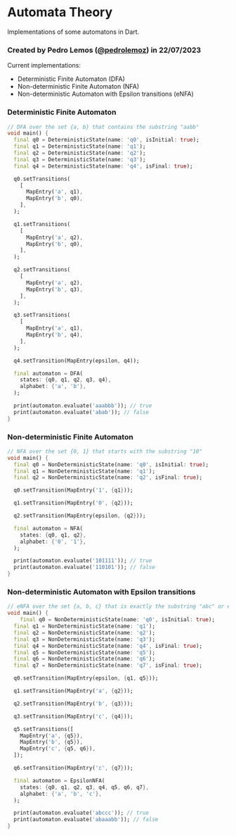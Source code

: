 # Automata Theory

Implementations of some automatons in Dart.

### Created by Pedro Lemos ([@pedrolemoz](https://github.com/pedrolemoz)) in 22/07/2023

Current implementations:

- Deterministic Finite Automaton (DFA)
- Non-deterministic Finite Automaton (NFA)
- Non-deterministic Automaton with Epsilon transitions (eNFA)


### Deterministic Finite Automaton

```dart
// DFA over the set {a, b} that contains the substring "aabb"
void main() {
  final q0 = DeterministicState(name: 'q0', isInitial: true);
  final q1 = DeterministicState(name: 'q1');
  final q2 = DeterministicState(name: 'q2');
  final q3 = DeterministicState(name: 'q3');
  final q4 = DeterministicState(name: 'q4', isFinal: true);

  q0.setTransitions(
    [
      MapEntry('a', q1),
      MapEntry('b', q0),
    ],
  );

  q1.setTransitions(
    [
      MapEntry('a', q2),
      MapEntry('b', q0),
    ],
  );

  q2.setTransitions(
    [
      MapEntry('a', q2),
      MapEntry('b', q3),
    ],
  );

  q3.setTransitions(
    [
      MapEntry('a', q1),
      MapEntry('b', q4),
    ],
  );

  q4.setTransition(MapEntry(epsilon, q4));

  final automaton = DFA(
    states: {q0, q1, q2, q3, q4},
    alphabet: {'a', 'b'},
  );

  print(automaton.evaluate('aaabbb')); // true
  print(automaton.evaluate('abab')); // false
}
```

### Non-deterministic Finite Automaton

```dart
// NFA over the set {0, 1} that starts with the substring "10"
void main() {
  final q0 = NonDeterministicState(name: 'q0', isInitial: true);
  final q1 = NonDeterministicState(name: 'q1');
  final q2 = NonDeterministicState(name: 'q2', isFinal: true);

  q0.setTransition(MapEntry('1', {q1}));

  q1.setTransition(MapEntry('0', {q2}));

  q2.setTransition(MapEntry(epsilon, {q2}));

  final automaton = NFA(
    states: {q0, q1, q2},
    alphabet: {'0', '1'},
  );

  print(automaton.evaluate('101111')); // true
  print(automaton.evaluate('110101')); // false
}
```

### Non-deterministic Automaton with Epsilon transitions

```dart
// eNFA over the set {a, b, c} that is exactly the substring "abc" or ends with the substring "cc"
void main() {
    final q0 = NonDeterministicState(name: 'q0', isInitial: true);
  final q1 = NonDeterministicState(name: 'q1');
  final q2 = NonDeterministicState(name: 'q2');
  final q3 = NonDeterministicState(name: 'q3');
  final q4 = NonDeterministicState(name: 'q4', isFinal: true);
  final q5 = NonDeterministicState(name: 'q5');
  final q6 = NonDeterministicState(name: 'q6');
  final q7 = NonDeterministicState(name: 'q7', isFinal: true);

  q0.setTransition(MapEntry(epsilon, {q1, q5}));

  q1.setTransition(MapEntry('a', {q2}));

  q2.setTransition(MapEntry('b', {q3}));

  q3.setTransition(MapEntry('c', {q4}));

  q5.setTransitions([
    MapEntry('a', {q5}),
    MapEntry('b', {q5}),
    MapEntry('c', {q5, q6}),
  ]);

  q6.setTransition(MapEntry('c', {q7}));

  final automaton = EpsilonNFA(
    states: {q0, q1, q2, q3, q4, q5, q6, q7},
    alphabet: {'a', 'b', 'c'},
  );

  print(automaton.evaluate('abccc')); // true
  print(automaton.evaluate('abaaabb')); // false
}
```